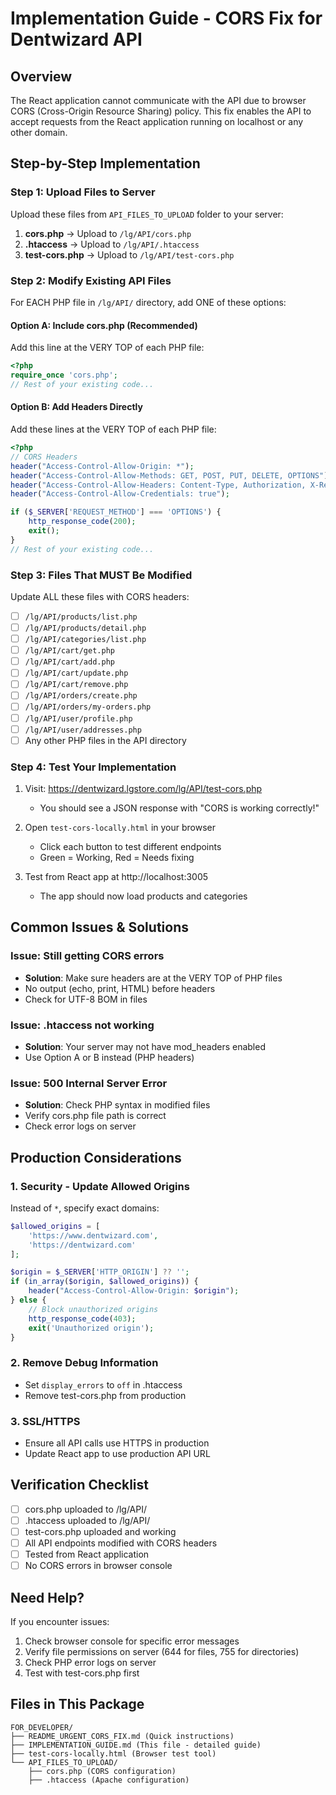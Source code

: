 # Implementation Guide - CORS Fix for Dentwizard API

## Overview
The React application cannot communicate with the API due to browser CORS (Cross-Origin Resource Sharing) policy. This fix enables the API to accept requests from the React application running on localhost or any other domain.

## Step-by-Step Implementation

### Step 1: Upload Files to Server

Upload these files from `API_FILES_TO_UPLOAD` folder to your server:

1. **cors.php** → Upload to `/lg/API/cors.php`
2. **.htaccess** → Upload to `/lg/API/.htaccess`
3. **test-cors.php** → Upload to `/lg/API/test-cors.php`

### Step 2: Modify Existing API Files

For EACH PHP file in `/lg/API/` directory, add ONE of these options:

#### Option A: Include cors.php (Recommended)
Add this line at the VERY TOP of each PHP file:
```php
<?php
require_once 'cors.php';
// Rest of your existing code...
```

#### Option B: Add Headers Directly
Add these lines at the VERY TOP of each PHP file:
```php
<?php
// CORS Headers
header("Access-Control-Allow-Origin: *");
header("Access-Control-Allow-Methods: GET, POST, PUT, DELETE, OPTIONS");
header("Access-Control-Allow-Headers: Content-Type, Authorization, X-Requested-With, X-Session-ID");
header("Access-Control-Allow-Credentials: true");

if ($_SERVER['REQUEST_METHOD'] === 'OPTIONS') {
    http_response_code(200);
    exit();
}
// Rest of your existing code...
```

### Step 3: Files That MUST Be Modified

Update ALL these files with CORS headers:

- [ ] `/lg/API/products/list.php`
- [ ] `/lg/API/products/detail.php`
- [ ] `/lg/API/categories/list.php`
- [ ] `/lg/API/cart/get.php`
- [ ] `/lg/API/cart/add.php`
- [ ] `/lg/API/cart/update.php`
- [ ] `/lg/API/cart/remove.php`
- [ ] `/lg/API/orders/create.php`
- [ ] `/lg/API/orders/my-orders.php`
- [ ] `/lg/API/user/profile.php`
- [ ] `/lg/API/user/addresses.php`
- [ ] Any other PHP files in the API directory

### Step 4: Test Your Implementation

1. Visit: https://dentwizard.lgstore.com/lg/API/test-cors.php
   - You should see a JSON response with "CORS is working correctly!"

2. Open `test-cors-locally.html` in your browser
   - Click each button to test different endpoints
   - Green = Working, Red = Needs fixing

3. Test from React app at http://localhost:3005
   - The app should now load products and categories

## Common Issues & Solutions

### Issue: Still getting CORS errors
- **Solution**: Make sure headers are at the VERY TOP of PHP files
- No output (echo, print, HTML) before headers
- Check for UTF-8 BOM in files

### Issue: .htaccess not working
- **Solution**: Your server may not have mod_headers enabled
- Use Option A or B instead (PHP headers)

### Issue: 500 Internal Server Error
- **Solution**: Check PHP syntax in modified files
- Verify cors.php file path is correct
- Check error logs on server

## Production Considerations

### 1. Security - Update Allowed Origins
Instead of `*`, specify exact domains:

```php
$allowed_origins = [
    'https://www.dentwizard.com',
    'https://dentwizard.com'
];

$origin = $_SERVER['HTTP_ORIGIN'] ?? '';
if (in_array($origin, $allowed_origins)) {
    header("Access-Control-Allow-Origin: $origin");
} else {
    // Block unauthorized origins
    http_response_code(403);
    exit('Unauthorized origin');
}
```

### 2. Remove Debug Information
- Set `display_errors` to `off` in .htaccess
- Remove test-cors.php from production

### 3. SSL/HTTPS
- Ensure all API calls use HTTPS in production
- Update React app to use production API URL

## Verification Checklist

- [ ] cors.php uploaded to /lg/API/
- [ ] .htaccess uploaded to /lg/API/
- [ ] test-cors.php uploaded and working
- [ ] All API endpoints modified with CORS headers
- [ ] Tested from React application
- [ ] No CORS errors in browser console

## Need Help?

If you encounter issues:
1. Check browser console for specific error messages
2. Verify file permissions on server (644 for files, 755 for directories)
3. Check PHP error logs on server
4. Test with test-cors.php first

## Files in This Package

```
FOR_DEVELOPER/
├── README_URGENT_CORS_FIX.md (Quick instructions)
├── IMPLEMENTATION_GUIDE.md (This file - detailed guide)
├── test-cors-locally.html (Browser test tool)
└── API_FILES_TO_UPLOAD/
    ├── cors.php (CORS configuration)
    ├── .htaccess (Apache configuration)
